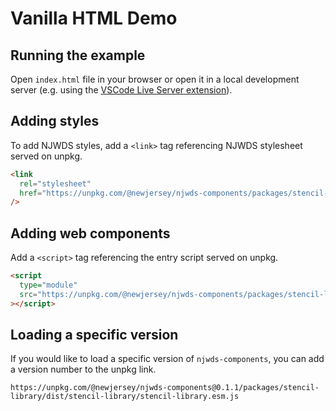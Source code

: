 # Vanilla HTML Demo

## Running the example

Open `index.html` file in your browser or open it in a local development server (e.g. using the [VSCode Live Server extension](https://marketplace.visualstudio.com/items?itemName=ritwickdey.LiveServer)).

## Adding styles

To add NJWDS styles, add a `<link>` tag referencing NJWDS stylesheet served on unpkg.

```html
<link
  rel="stylesheet"
  href="https://unpkg.com/@newjersey/njwds-components/packages/stencil-library/dist/stencil-library/css/styles.css"
/>
```

## Adding web components

Add a `<script>` tag referencing the entry script served on unpkg.

```html
<script
  type="module"
  src="https://unpkg.com/@newjersey/njwds-components/packages/stencil-library/dist/stencil-library/stencil-library.esm.js"
></script>
```

## Loading a specific version

If you would like to load a specific version of `njwds-components`, you can add a version number to the unpkg link.

```
https://unpkg.com/@newjersey/njwds-components@0.1.1/packages/stencil-library/dist/stencil-library/stencil-library.esm.js
```
